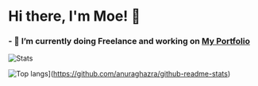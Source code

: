 # Hi there, I'm Moe! 👋

### - 🔭 I’m currently doing Freelance and working on [My Portfolio](http://moe249.github.io/)


![Stats](https://github-readme-stats.vercel.app/api?username=moe249&&show_icons=true&title_color=ffffff&icon_color=FF9800&text_color=FFFFFF&bg_color=00796B)

![Top langs](https://github-readme-stats.vercel.app/api/top-langs/?username=moe249&layout=compact)](https://github.com/anuraghazra/github-readme-stats)
<!--
**Moe249/Moe249** is a ✨ _special_ ✨ repository because its `README.md` (this file) appears on your GitHub profile.

Here are some ideas to get you started:

- 🔭 I’m currently working on ...
- 🌱 I’m currently learning ...
- 👯 I’m looking to collaborate on ...
- 🤔 I’m looking for help with ...
- 💬 Ask me about ...
- 📫 How to reach me: ...
- 😄 Pronouns: ...
- ⚡ Fun fact: ...
-->

